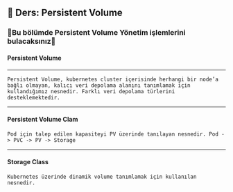 ## 🧑 Ders: Persistent Volume

### 📗Bu bölümde Persistent Volume Yönetim işlemlerini bulacaksınız📗

#### Persistent Volume
***
```
Persistent Volume, kubernetes cluster içerisinde herhangi bir node’a bağlı olmayan, kalıcı veri depolama alanını tanımlamak için 
kullandığımız nesnedir. Farklı veri depolama türlerini desteklemektedir.
```
***
#### Persistent Volume Clam
```
Pod için talep edilen kapasiteyi PV üzerinde tanılayan nesnedir. Pod -> PVC -> PV -> Storage
```
***
#### Storage Class
```
Kubernetes üzerinde dinamik volume tanımlamak için kullanılan nesnedir.
```
